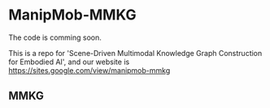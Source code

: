 # ManipMob-MMKG

The code is comming soon.

This is a repo for 'Scene-Driven Multimodal Knowledge Graph Construction for Embodied AI', and our website is https://sites.google.com/view/manipmob-mmkg

## MMKG
